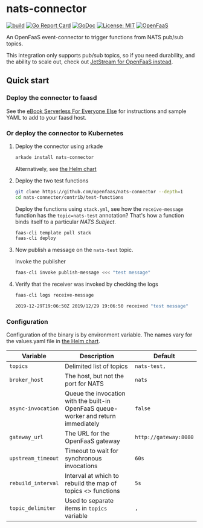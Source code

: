 # nats-connector

[![build](https://github.com/openfaas/nats-connector/actions/workflows/build.yml/badge.svg)](https://github.com/openfaas/nats-connector/actions/workflows/build.yml)
[![Go Report Card](https://goreportcard.com/badge/github.com/openfaas-incubator/nats-connector)](https://goreportcard.com/report/github.com/openfaas-incubator/nats-connector)
[![GoDoc](https://godoc.org/github.com/openfaas-incubator/nats-connector?status.svg)](https://godoc.org/github.com/openfaas-incubator/nats-connector)
[![License: MIT](https://img.shields.io/badge/License-MIT-yellow.svg)](https://opensource.org/licenses/MIT)
[![OpenFaaS](https://img.shields.io/badge/openfaas-serverless-blue.svg)](https://www.openfaas.com)

An OpenFaaS event-connector to trigger functions from NATS pub/sub topics.

This integration only supports pub/sub topics, so if you need durability, and the ability to scale out, check out [JetStream for OpenFaaS instead](https://www.openfaas.com/blog/jetstream-for-openfaas/).

## Quick start

### Deploy the connector to faasd

See the [eBook Serverless For Everyone Else](https://openfaas.gumroad.com/l/serverless-for-everyone-else) for instructions and sample YAML to add to your faasd host.

### Or deploy the connector to Kubernetes

1. Deploy the connector using arkade

   ```bash
   arkade install nats-connector
   ```

   Alternatively, see [the Helm chart](https://github.com/openfaas/faas-netes/tree/master/chart/nats-connector)

2. Deploy the two test functions

   ```bash
   git clone https://github.com/openfaas/nats-connector --depth=1
   cd nats-connector/contrib/test-functions
   ```

   Deploy the functions using `stack.yml`, see how the `receive-message` function has the `topic=nats-test` annotation? That's how a function binds itself to a particular *NATS Subject*.

   ```bash
   faas-cli template pull stack
   faas-cli deploy
   ```

3. Now publish a message on the `nats-test` topic. 

   Invoke the publisher
   ```bash
   faas-cli invoke publish-message <<< "test message"
   ```

4. Verify that the receiver was invoked by checking the logs

   ```bash
   faas-cli logs receive-message

   2019-12-29T19:06:50Z 2019/12/29 19:06:50 received "test message"
   ```

### Configuration

Configuration of the binary is by environment variable. The names vary for the values.yaml file in [the Helm chart](https://github.com/openfaas/faas-netes/tree/master/chart/nats-connector).

| Variable             | Description                   |  Default                                        |
| -------------------- | ------------------------------|--------------------------------------------------|
| `topics`             | Delimited list of topics    |  `nats-test,`                                   |
| `broker_host`        | The host, but not the port for NATS | `nats` |
| `async-invocation`   | Queue the invocation with the built-in OpenFaaS queue-worker and return immediately    |  `false` |
| `gateway_url`        | The URL for the OpenFaaS gateway | `http://gateway:8080` |
| `upstream_timeout`   | Timeout to wait for synchronous invocations | `60s` |
| `rebuild_interval`   | Interval at which to rebuild the map of topics <> functions | `5s`  |
| `topic_delimiter`    | Used to separate items in `topics` variable | `,` |
